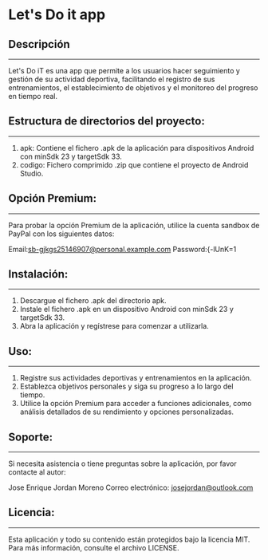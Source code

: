 ﻿# Let's Do it app

## Descripción
--------------
Let's Do iT es una app que permite a los usuarios hacer seguimiento y gestión de su actividad deportiva, facilitando el registro de sus entrenamientos, el establecimiento de objetivos y el monitoreo del progreso en tiempo real.

## Estructura de directorios del proyecto:
-----------------------------------------
1. apk: Contiene el fichero .apk de la aplicación para dispositivos Android con
   minSdk 23 y targetSdk 33.
2. codigo: Fichero comprimido .zip que contiene el proyecto de Android Studio.



## Opción Premium:
--------------
Para probar la opción Premium de la aplicación, utilice la cuenta sandbox de
PayPal con los siguientes datos:

Email:sb-gjkgs25146907@personal.example.com
Password:{-lUnK=1

## Instalación:
-----------
1. Descargue el fichero .apk del directorio apk.
2. Instale el fichero .apk en un dispositivo Android con minSdk 23 y targetSdk 33.
3. Abra la aplicación y regístrese para comenzar a utilizarla.

## Uso:
---
1. Registre sus actividades deportivas y entrenamientos en la aplicación.
2. Establezca objetivos personales y siga su progreso a lo largo del tiempo.
3. Utilice la opción Premium para acceder a funciones adicionales, como análisis
   detallados de su rendimiento y opciones personalizadas.

## Soporte:
-------
Si necesita asistencia o tiene preguntas sobre la aplicación, por favor
contacte al autor:

Jose Enrique Jordan Moreno
Correo electrónico: josejordan@outlook.com

## Licencia:
--------
Esta aplicación y todo su contenido están protegidos bajo la licencia MIT.
Para más información, consulte el archivo LICENSE.

